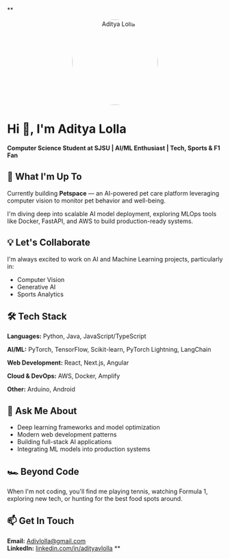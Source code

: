 **<div align="center">
  <img src="profile-photo.jpg" alt="Aditya Lolla" width="200" height="200" style="border-radius: 50%; object-fit: cover;" />
</div>

# Hi 👋, I'm Aditya Lolla

**Computer Science Student at SJSU | AI/ML Enthusiast | Tech, Sports & F1 Fan**

## 🚀 What I'm Up To

Currently building **Petspace** — an AI-powered pet care platform leveraging computer vision to monitor pet behavior and well-being.

I'm diving deep into scalable AI model deployment, exploring MLOps tools like Docker, FastAPI, and AWS to build production-ready systems.

## 💡 Let's Collaborate

I'm always excited to work on AI and Machine Learning projects, particularly in:
- Computer Vision
- Generative AI
- Sports Analytics

## 🛠️ Tech Stack

**Languages:** Python, Java, JavaScript/TypeScript

**AI/ML:** PyTorch, TensorFlow, Scikit-learn, PyTorch Lightning, LangChain

**Web Development:** React, Next.js, Angular

**Cloud & DevOps:** AWS, Docker, Amplify

**Other:** Arduino, Android

## 💬 Ask Me About

- Deep learning frameworks and model optimization
- Modern web development patterns
- Building full-stack AI applications
- Integrating ML models into production systems

## 🏎️ Beyond Code

When I'm not coding, you'll find me playing tennis, watching Formula 1, exploring new tech, or hunting for the best food spots around.

## 📫 Get In Touch

**Email:** Adivlolla@gmail.com  
**LinkedIn:** [linkedin.com/in/adityavlolla](https://linkedin.com/in/adityavlolla)
**
